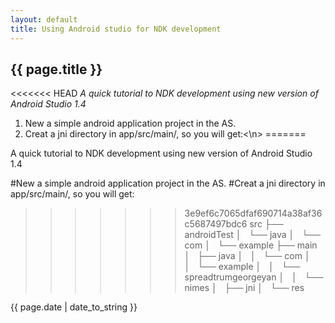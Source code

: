 ```yaml
---
layout: default 
title: Using Android studio for NDK development
---
```

<h2>{{ page.title }}</h2>
<<<<<<< HEAD
<i>A quick tutorial to NDK development using new version of Android Studio 1.4</i>

1. New a simple android application project in the AS.
2. Creat a jni directory in app/src/main/, so you will get:<\n>
=======
<p>A quick tutorial to NDK development using new version of Android Studio 1.4</p>

#New a simple android application project in the AS.
#Creat a jni directory in app/src/main/, so you will get:
>>>>>>> 3e9ef6c7065dfaf690714a38af36c5687497bdc6
	src
    ├── androidTest
    │   └── java
    │       └── com
    │           └── example
    ├── main
    │   ├── java
    │   │   └── com
    │   │       └── example
    │   │           └── spreadtrumgeorgeyan
    │   │               └── nimes
    │   ├── jni
    │   └── res
 
<p>{{ page.date | date_to_string }}</p>
